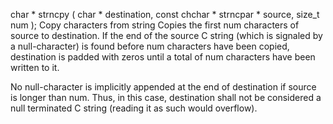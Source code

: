 char * strncpy ( char * destination, const chchar * strncpar * source, size_t num );
Copy characters from string
Copies the first num characters of source to destination. If the end of the source C string (which is signaled by a null-character) is found before num characters have been copied, destination is padded with zeros until a total of num characters have been written to it.

No null-character is implicitly appended at the end of destination if source is longer than num. Thus, in this case, destination shall not be considered a null terminated C string (reading it as such would overflow).

